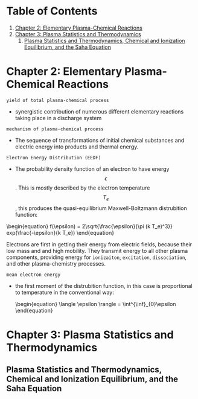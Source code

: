 
# Table of Contents

1.  [Chapter 2: Elementary Plasma-Chemical Reactions](#org7dde5ae)
2.  [Chapter 3: Plasma Statistics and Thermodynamics](#orgeb70a09)
    1.  [Plasma Statistics and Thermodynamics, Chemical and Ionization Equilibrium, and the Saha Equation](#orge86de80)



<a id="org7dde5ae"></a>

# Chapter 2: Elementary Plasma-Chemical Reactions

`yield of total plasma-chemical process`

-   synergistic contribution of numerous different elementary reactions taking place in a discharge system

`mechanism of plasma-chemical process`

-   The sequence of transformations of initial chemical substances and electric energy into products and thermal energy.

`Electron Energy Distribution (EEDF)`

-   The probability density function of an electron to have energy $$ \epsilon $$. This is mostly described by the electron temperature $$ T_e $$, this produces the quasi-equilibrium Maxwell-Boltzmann distrubition function:

\begin{equation}
f(\epsilon) = 2\sqrt{\frac{\epsilon}{\pi (k T_e)^3}} exp(\frac{-\epsilon}{k T_e})
\end{equation}

Electrons are first in getting their energy from electric fields, because their low mass and and high mobility. They transmit energy to all other plasma components, providing energy for `ionizaiton`, `excitation`, `dissociation`, and other plasma-chemistry processes.

`mean electron energy`

-   the first moment of the distrubition function, in this case is proportional to temperature in the conventional way:
    
    \begin{equation}
    \langle \epsilon \rangle = \int^{\inf}_{0}\epsilon
    \end{equation}


<a id="orgeb70a09"></a>

# Chapter 3: Plasma Statistics and Thermodynamics


<a id="orge86de80"></a>

## Plasma Statistics and Thermodynamics, Chemical and Ionization Equilibrium, and the Saha Equation

